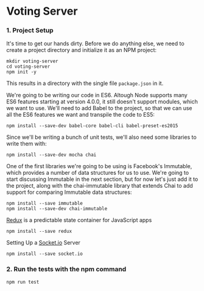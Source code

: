 # Voting Server

### 1. Project Setup
It's time to get our hands dirty. Before we do anything else, we need to create a project directory and initialize it as an NPM project:
```
mkdir voting-server
cd voting-server
npm init -y
```
This results in a directory with the single file `package.json` in it.

We're going to be writing our code in ES6. Altough Node supports many ES6 features starting at version 4.0.0, it still doesn't support modules, which we want to use. We'll need to add Babel to the project, so that we can use all the ES6 features we want and transpile the code to ES5:
```
npm install --save-dev babel-core babel-cli babel-preset-es2015
```
Since we'll be writing a bunch of unit tests, we'll also need some libraries to write them with:
```
npm install --save-dev mocha chai
```
One of the first libraries we're going to be using is Facebook's Immutable, which provides a number of data structures for us to use. We're going to start discussing Immutable in the next section, but for now let's just add it to the project, along with the chai-immutable library that extends Chai to add support for comparing Immutable data structures:
```
npm install --save immutable
npm install --save-dev chai-immutable
```
[Redux](http://redux.js.org/) is a predictable state container for JavaScript apps
```
npm install --save redux
```
Setting Up a [Socket.io](http://socket.io/) Server
```
npm install --save socket.io
```
### 2. Run the tests with the npm command
```
npm run test
```
